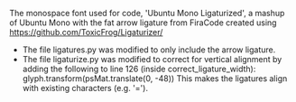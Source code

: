 The monospace font used for code, 'Ubuntu Mono Ligaturized',
a mashup of Ubuntu Mono with the fat arrow ligature from FiraCode
created using https://github.com/ToxicFrog/Ligaturizer/

 * The file ligatures.py was modified to only include the arrow ligature.
 * The file ligaturize.py was modified to correct for vertical alignment
   by adding the following to line 126 (inside correct_ligature_width):
   glyph.transform(psMat.translate(0, -48))
   This makes the ligatures align with existing characters (e.g. '=').

